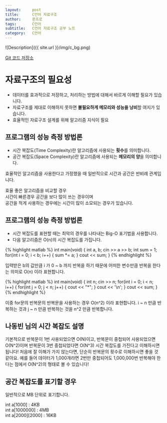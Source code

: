 ```yaml
---
layout:     post
title:      C언어 자료구조
author:     쭌프로
tags:       C언어
subtitle:   C언어 자료구조 공부 노트
category:   C언어
---
```


<!-- Start Writing Below in Markdown -->

![Description]({{ site.url }}/img/c_bg.png)

<a href="https://github.com/alalstjr/C-Language/tree/master/1906">Git 코드 저장소</a>

# 자료구조의 필요성

- 데이터를 효과적으로 저장하고, 처리하는 방법에 대해서 바르게 이해할 필요가 있습니다.
- 자료구조를 제대로 이해하지 못하면 <b>불필요하게 메모리와 성능을 낭비</b>할 여지가 있습니다.
- 효율적인 자료구조 설계를 위해 알고리즘 지식이 필요 

## 프로그램의 성능 측정 방법론

- 시간 복잡도(Time Complexity)란 알고리즘에 사용되는 <b>횟수</b>를 의미합니다.
- 공간 복잡도(Space Complexity)란 알고리즘에 사용되는 <b>메모리의 양</b>을 의미합니다.

효율적인 알고리즘을 사용한다고 가정했을 때 일반적으로 시간과 공간은 반비례 관계입니다.

효율 좋은 알고리즘을 비교할 경우 <br/>
시간이 빠른경우 공간을 보다 많이 쓰는 경우이며 <br/>
공간을 적게 사용하는 경우에는 시간이 많이 소모되는 경우가 있습니다.

## 프로그램의 성능 측정 방법론

- 시간 복잡도를 표현할 때는 최악의 경우를 나타내는 Big-O 표기법을 사용합니다.
- 다음 알고리즘은 O(n)의 시간 복잡도를 가집니다.

{% highlight matlab %}
  int main(void)
  {
    int a, b;
    cin >> a >> b;
    int sum = 1;
    for(int i = 0; i < b; i++) 
    {
      sum *= a;
    }
    cout << sum;
  }
{% endhighlight %}

입력받은 b의 값만큼 i 가 0 ~ b 까지 반복을 하기 때문에 
어떠한 변수만큼 반복을 한다는 의미로 O(n) 이라 표현합니다.

{% highlight matlab %}
  int main(void)
  {
    int n;
    cin >> n;
    for(int i = 0; i < n; i++) 
    {
      for(int j = 0; j < n; j++) 
      {
        cout << "*";
      }
      cout << '\n';
    }
    cout << sum;
  }
{% endhighlight %}

이중 for문의 반복문의 반복문을 사용하는 경우 O(n^2) 이라 표현합니다.
i ~ n 만큼 반복하는 것과 j ~ n 만큼 반복하는 것을 n^2 만큼 반복합니다.

## 나동빈 님의 시간 복잡도 설명

기본적으로 반복문이 1번 사용되었으면 O(N)이고, 반복문이 중첩되어 사용되었으면 O(N^2)이며 반복문이 3번 중첩되었다면 O(N^3) 시간 복잡도를 가진다고 이해하시면 됩니다! 처음에 잘 이해가 가지 않는다면, 단순히 반복문의 횟수로 이해하시면 좋을 것 같아요. 예를 들어 데이터가 1,000개라면 2번만 중첩되어도 1,000,000번 반복해야 한다는 점에서 O(N^2)의 형태로 볼 수 있습니다!

## 공간 복잡도를 표기할 경우

일반적으로 MB 단위로 표기합니다.

int a[1000] : 4KB <br/>
int a[1000000] : 4MB <br/>
int a[2000][2000] : 16KB
